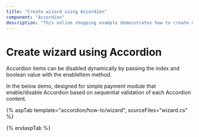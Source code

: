 ```yaml
---
title: "Create wizard using Accordion"
component: "Accordion"
description: "This online shopping example demonstrates how to create multiple components inside the Essential JS 2 Accordion component."
---
```


# Create wizard using Accordion

Accordion items can be disabled dynamically by passing the index and boolean value with the enableItem method.

In the below demo, designed for simple payment module that enable/disable Accordion based on sequential validation of each Accordion content.

{% aspTab template="accordion/how-to/wizard", sourceFiles="wizard.cs" %}

{% endaspTab %}